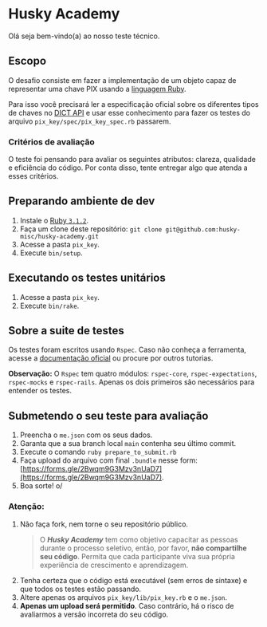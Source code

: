 # Husky Academy

Olá seja bem-vindo(a) ao nosso teste técnico.

## Escopo

O desafio consiste em fazer a implementação de um objeto capaz de representar uma chave PIX usando a [linguagem Ruby](https://www.ruby-lang.org/en/about/).

Para isso você precisará ler a especificação oficial sobre os diferentes tipos de chaves no [DICT API](https://www.bcb.gov.br/content/estabilidadefinanceira/pix/API-DICT.html#tag/Key) e usar esse conhecimento para fazer os testes do arquivo `pix_key/spec/pix_key_spec.rb` passarem.

### Critérios de avaliação

O teste foi pensando para avaliar os seguintes atributos: clareza, qualidade e eficiência do código. Por conta disso, tente entregar algo que atenda a esses critérios.

## Preparando ambiente de dev

1. Instale o [Ruby `3.1.2`](https://www.ruby-lang.org/en/documentation/installation/).
2. Faça um clone deste repositório: `git clone git@github.com:husky-misc/husky-academy.git`
3. Acesse a pasta `pix_key`.
4. Execute `bin/setup`.

## Executando os testes unitários

1. Acesse a pasta `pix_key`.
2. Execute `bin/rake`.

## Sobre a suite de testes

Os testes foram escritos usando `Rspec`. Caso não conheça a ferramenta, acesse a [documentação oficial](https://relishapp.com/rspec/) ou procure por outros tutorias.

**Observação:** O `Rspec` tem quatro módulos: `rspec-core`, `rspec-expectations`, `rspec-mocks` e `rspec-rails`. Apenas os dois primeiros são necessários para entender os testes.

## Submetendo o seu teste para avaliação

1. Preencha o `me.json` com os seus dados.
2. Garanta que a sua branch local `main` contenha seu último commit.
3. Execute o comando `ruby prepare_to_submit.rb`
4. Faça upload do arquivo com final `.bundle` nesse form: [https://forms.gle/2Bwqm9G3Mzv3nUaD7](https://forms.gle/2Bwqm9G3Mzv3nUaD7).
5. Boa sorte! o/

### Atenção:

1. Não faça fork, nem torne o seu repositório público.
   > O __*Husky Academy*__ tem como objetivo capacitar as pessoas durante o processo seletivo, então, por favor, **não compartilhe seu código**. Permita que cada participante viva sua própria experiência de crescimento e aprendizagem.
2. Tenha certeza que o código está executável (sem erros de sintaxe) e que todos os testes estão passando.
3. Altere apenas os arquivos `pix_key/lib/pix_key.rb` e o `me.json`.
4. **Apenas um upload será permitido**. Caso contrário, há o risco de avaliarmos a versão incorreta do seu código.
